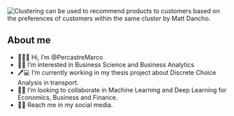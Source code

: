 <picture>
 <source media="(prefers-color-scheme: dark)" srcset="https://pbs.twimg.com/media/F48Z87hW4AE4m2X?format=jpg&name=medium">
 <source media="(prefers-color-scheme: light)" srcset="https://pbs.twimg.com/media/F48Z87hW4AE4m2X?format=jpg&name=medium">
 <img alt="Clustering can be used to recommend products to customers based on the preferences of customers within the same cluster by Matt Dancho." src="https://pbs.twimg.com/media/F48Z87hW4AE4m2X?format=jpg&name=medium">
</picture>

## About me
- 👋🇲🇽 Hi, I’m @PercastreMarco
- 👀🧠 I’m interested in Business Science and Business Analytics 
- 🖊💻 I’m currently working in my thesis project about Discrete Choice Analysis in transport.
- 💭🤯 I’m looking to collaborate in Machine Learning and Deep Learning for Economics, Business and Finance. 
- 📲📱 Reach me in my social media.

<!---
PercastreMarco/PercastreMarco is a ✨ special ✨ repository because its `README.md` (this file) appears on your GitHub profile.
You can click the Preview link to take a look at your changes.
--->
